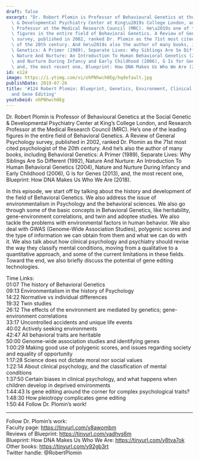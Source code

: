 ```yaml
---
draft: false
excerpt: "Dr. Robert Plomin is Professor of Behavioural Genetics at the Social Genetic\
  \ & Developmental Psychiatry Center at King\u2019s College London, and Research\
  \ Professor at the Medical Research Council (MRC). He\u2019s one of the leading\
  \ figures in the entire field of Behavioral Genetics. A Review of General Psychology\
  \ survey, published in 2002, ranked Dr. Plomin as the 71st most cited psychologist\
  \ of the 20th century. And he\u2019s also the author of many books, including Behavioral\
  \ Genetics: A Primer (1989), Separate Lives: Why Siblings Are So Different (1992),\
  \ Nature And Nurture: An Introduction To Human Behavioral Genetics (2004), Nature\
  \ and Nurture During Infancy and Early Childhood (2006), G Is for Genes (2013),\
  \ and, the most recent one, Blueprint: How DNA Makes Us Who We Are (2018)."
id: e124
image: https://i.ytimg.com/vi/ohPNhwch0Eg/hqdefault.jpg
publishDate: 2019-07-26
title: '#124 Robert Plomin: Blueprint, Genetics, Environment, Clinical Psychology,
  and Gene Editing'
youtubeid: ohPNhwch0Eg
---
```

Dr. Robert Plomin is Professor of Behavioural Genetics at the Social Genetic & Developmental Psychiatry Center at King’s College London, and Research Professor at the Medical Research Council (MRC). He’s one of the leading figures in the entire field of Behavioral Genetics. A Review of General Psychology survey, published in 2002, ranked Dr. Plomin as the 71st most cited psychologist of the 20th century. And he’s also the author of many books, including Behavioral Genetics: A Primer (1989), Separate Lives: Why Siblings Are So Different (1992), Nature And Nurture: An Introduction To Human Behavioral Genetics (2004), Nature and Nurture During Infancy and Early Childhood (2006), G Is for Genes (2013), and, the most recent one, Blueprint: How DNA Makes Us Who We Are (2018).

In this episode, we start off by talking about the history and development of the field of Behavioral Genetics. We also address the issue of environmentalism in Psychology and the behavioral sciences. We also go through some of the basic concepts in Behavioral Genetics, like heritability, gene-environment correlations, and twin and adoptee studies. We also tackle the problems with environmental factors in human behavior. We also deal with GWAS (Genome-Wide Association Studies), polygenic scores and the type of information we can obtain from them and what we can do with it. We also talk about how clinical psychology and psychiatry should revise the way they classify mental conditions, moving from a qualitative to a quantitative approach, and some of the current limitations in these fields. Toward the end, we also briefly discuss the potential of gene editing technologies.

Time Links:  
01:07  The history of Behavioral Genetics  
09:13  Environmentalism in the history of Psychology                            
14:22  Normative vs individual differences              
19:32  Twin studies            
26:12  The effects of the environment are mediated by genetics; gene-environment correlations     
33:17  Uncontrolled accidents and unique life events        
40:02  Actively seeking environments         
42:47  All behavioral traits are heritable      
50:00  Genome-wide association studies and identifying genes  
1:00:29  Making good use of polygenic scores, and issues regarding society and equality of opportunity  
1:17:28  Science does not dictate moral nor social values  
1:22:14  About clinical psychology, and the classification of mental conditions  
1:37:50  Certain biases in clinical psychology, and what happens when children develop in deprived environments  
1:44:43  Is gene editing around the corner for complex psychological traits?  
1:48:30  How pleiotropy complicates gene editing  
1:50:44  Follow Dr. Plomin’s work!

---

Follow Dr. Plomin’s work:  
Faculty page: https://tinyurl.com/y8awombm  
Reviews of Blueprint: https://tinyurl.com/yadhys6m  
Blueprint: How DNA Makes Us Who We Are: https://tinyurl.com/y8tva7ok  
Other books: https://tinyurl.com/y92gb3rt  
Twitter handle: @RobertPlomin  
